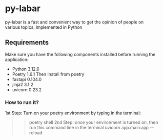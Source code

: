 # py-labar
py-labar is a fast and convenient way to get the opinion of people on various topics, implemented in Python

## Requirements

Make sure you have the following components installed before running the application:
- Python 3.12.0
- Poetry 1.6.1
Then Install from poetry 
- fastapi 0.104.0 
- jinja2  3.1.2
- uvicorn 0.23.2

### How to run it? 
1st Step:  Turn on your poetry environment by typing in the terminal: 
>> poetry shell 
2nd Step: once your environment is turned on, then run this command line in the terminal
>> uvicorn app.main:app --reload